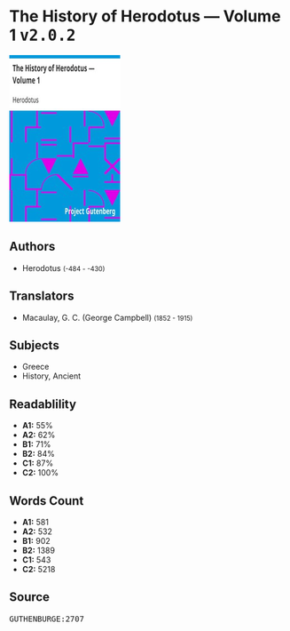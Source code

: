 # The History of Herodotus — Volume 1 <kbd>v2.0.2</kbd>

![](./cover.medium.jpg "")

## Authors


 - Herodotus <small>(-484 - -430)</small>

## Translators


 - Macaulay, G. C. (George Campbell) <small>(1852 - 1915)</small>

## Subjects


 - Greece
 - History, Ancient

## Readablility


 - **A1:** 55%
 - **A2:** 62%
 - **B1:** 71%
 - **B2:** 84%
 - **C1:** 87%
 - **C2:** 100%

## Words Count


 - **A1:** 581
 - **A2:** 532
 - **B1:** 902
 - **B2:** 1389
 - **C1:** 543
 - **C2:** 5218

## Source


<kbd>GUTHENBURGE:2707</kbd>
